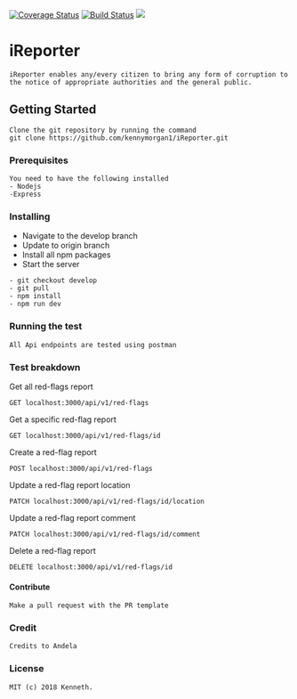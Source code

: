 [![Coverage Status](https://coveralls.io/repos/github/kennymorgan1/iReporter/badge.svg?branch=develop)](https://coveralls.io/github/kennymorgan1/iReporter?branch=develop) [![Build Status](https://travis-ci.com/kennymorgan1/iReporter.svg?branch=develop)](https://travis-ci.com/kennymorgan1/iReporter) <a href="https://codeclimate.com/github/kennymorgan1/iReporter/maintainability"><img src="https://api.codeclimate.com/v1/badges/536e10d46300b994a239/maintainability" /></a>
# iReporter
```
iReporter enables any/every citizen to bring any form of corruption to the notice of appropriate authorities and the general public.
```

## Getting Started
```
Clone the git repository by running the command
git clone https://github.com/kennymorgan1/iReporter.git
```

### Prerequisites
```
You need to have the following installed
- Nodejs
-Express
```

### Installing
- Navigate to the develop branch
- Update to origin branch
- Install all npm packages
- Start the server

```
- git checkout develop
- git pull
- npm install
- npm run dev
```

### Running the test
```
All Api endpoints are tested using postman
```

### Test breakdown
Get all red-flags report
```
GET localhost:3000/api/v1/red-flags
```
Get  a specific red-flag report
```
GET localhost:3000/api/v1/red-flags/id
```
Create a red-flag report
```
POST localhost:3000/api/v1/red-flags
```
Update a red-flag report location
```
PATCH localhost:3000/api/v1/red-flags/id/location
```
Update a red-flag report comment
```
PATCH localhost:3000/api/v1/red-flags/id/comment
```
Delete a red-flag report
```
DELETE localhost:3000/api/v1/red-flags/id
```

#### Contribute
```
Make a pull request with the PR template
```

### Credit
```
Credits to Andela
```

### License
```
MIT (c) 2018 Kenneth.
```
